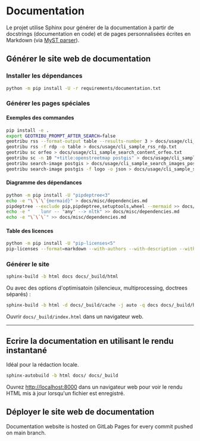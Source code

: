 # Documentation

Le projet utilise Sphinx pour générer de la documentation à partir de docstrings (documentation en code) et de pages personnalisées écrites en Markdown (via [MyST parser](https://myst-parser.readthedocs.io/en/latest/)).

## Générer le site web de documentation

### Installer les dépendances

```sh
python -m pip install -U -r requirements/documentation.txt
```

### Générer les pages spéciales

#### Exemples des commandes

```sh
pip install -e .
export GEOTRIBU_PROMPT_AFTER_SEARCH=false
geotribu rss --format-output table --results-number 3 > docs/usage/cli_sample_rss.txt
geotribu rss -f rdp -o table > docs/usage/cli_sample_rss_rdp.txt
geotribu sc orfeo > docs/usage/cli_sample_search_content_orfeo.txt
geotribu sc -n 10 "+title:openstreetmap postgis" > docs/usage/cli_sample_search_content_advanced.txt
geotribu search-image postgis > docs/usage/cli_sample_search_images_postgis.txt
geotribu search-image postgis -f logo -o json > docs/usage/cli_sample_search_images_postgis_logos_json.txt
```

#### Diagramme des dépendances

```sh
python -m pip install -U "pipdeptree<3"
echo -e "\`\`\`{mermaid}" > docs/misc/dependencies.md
pipdeptree --exclude pip,pipdeptree,setuptools,wheel --mermaid >> docs/misc/dependencies.md
echo -e "    lunr -- "any" --> nltk" >> docs/misc/dependencies.md
echo -e "\`\`\`" >> docs/misc/dependencies.md
```

#### Table des licences

```sh
python -m pip install -U "pip-licenses<5"
pip-licenses --format=markdown --with-authors --with-description --with-urls --ignore-packages geotribu,pipdeptree --output-file=docs/misc/licenses.md
```

### Générer le site

```sh
sphinx-build -b html docs docs/_build/html
```

Ou avec des options d'optimisatoin (silencieux, multiprocessing, doctrees séparés) :

```sh
sphinx-build -b html -d docs/_build/cache -j auto -q docs docs/_build/html
```

Ouvrir `docs/_build/index.html` dans un navigateur web.

----

## Ecrire la documentation en utilisant le rendu instantané

Idéal pour la rédaction locale.

```sh
sphinx-autobuild -b html docs/ docs/_build
```

Ouvrez <http://localhost:8000> dans un navigateur web pour voir le rendu HTML mis à jour lorsqu'un fichier est enregistré.

## Déployer le site web de documentation

Documentation website is hosted on GitLab Pages for every commit pushed on main branch.

